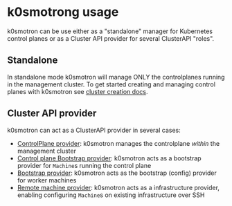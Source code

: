 # k0smotrong usage

k0smotron can be use either as a "standalone" manager for Kubernetes control planes or as a Cluster API provider for several ClusterAPI "roles".

## Standalone

In standalone mode k0smotron will manage ONLY the controlplanes running in the management cluster. To get started creating and managing control planes with k0smotron see [cluster creation docs](cluster.md).

## Cluster API provider

k0smotron can act as a ClusterAPI provider in several cases:

- [ControlPlane provider](capi-controlplane.md): k0smotron manages the controlplane _within_ the management cluster
- [Control plane Bootstrap provider](capi-controlplane-bootstrap.md): k0smotron acts as a bootstrap provider for `Machine`s running the control plane
- [Bootstrap provider](capi-bootstrap.md): k0smotron acts as the bootstrap (config) provider for worker machines
- [Remote machine provider](capi-remote.md): k0smotron acts as a infrastructure provider, enabling configuring `Machine`s on existing infrastructure over SSH